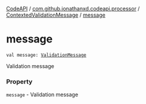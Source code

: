 [CodeAPI](../../index.md) / [com.github.jonathanxd.codeapi.processor](../index.md) / [ContextedValidationMessage](index.md) / [message](.)

# message

`val message: `[`ValidationMessage`](../-validation-message/index.md)

Validation message

### Property

`message` - Validation message